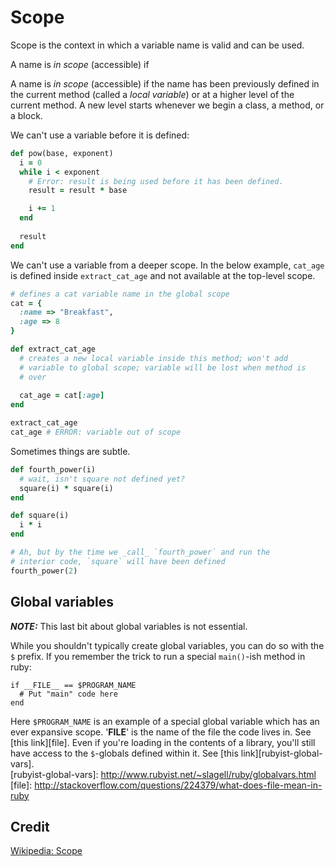 # Scope

Scope is the context in which a variable name is valid and can be
used.

A name is *in scope* (accessible) if

A name is *in scope* (accessible) if the name has been previously defined in the current method (called a
  *local variable*) or at a higher level of the current method. A new level starts whenever we begin a class, a method, or a block.

We can't use a variable before it is defined:

```ruby
def pow(base, exponent)
  i = 0
  while i < exponent
    # Error: result is being used before it has been defined.
    result = result * base

    i += 1
  end
  
  result
end
```

We can't use a variable from a deeper scope. In the below example,
`cat_age` is defined inside `extract_cat_age` and not available at the
top-level scope.

```ruby
# defines a cat variable name in the global scope
cat = {
  :name => "Breakfast",
  :age => 8
}

def extract_cat_age
  # creates a new local variable inside this method; won't add
  # variable to global scope; variable will be lost when method is
  # over
  
  cat_age = cat[:age]
end

extract_cat_age
cat_age # ERROR: variable out of scope
```

Sometimes things are subtle. 

```ruby
def fourth_power(i)
  # wait, isn't square not defined yet?
  square(i) * square(i)
end

def square(i)
  i * i
end

# Ah, but by the time we _call_ `fourth_power` and run the
# interior code, `square` will have been defined
fourth_power(2)
```

## Global variables
***NOTE:*** This last bit about global variables is not essential.

While you shouldn't typically create global variables, you can do so with the `$` prefix.
If you remember the trick to run a special `main()`-ish method in ruby: 

```
if __FILE__ == $PROGRAM_NAME
  # Put "main" code here
end
```
Here `$PROGRAM_NAME` is an example of a special global variable which has an ever expansive scope. 
'__FILE__' is the name of the file the code lives in.  See [this link][file].
Even if you're loading in the contents of a library, you'll still have access to the `$`-globals defined within it.
See [this link][rubyist-global-vars].  
[rubyist-global-vars]: http://www.rubyist.net/~slagell/ruby/globalvars.html
[file]: http://stackoverflow.com/questions/224379/what-does-file-mean-in-ruby

## Credit

[Wikipedia: Scope][wiki-scope]

[wiki-scope]: http://en.wikipedia.org/wiki/Scope_(computer_science)
